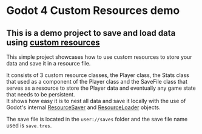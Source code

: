 # Godot 4 Custom Resources demo
## This is a demo project to save and load data using [custom resources](https://docs.godotengine.org/en/latest/tutorials/scripting/resources.html)

This simple project showcases how to use custom resources to store your data and save it in a resource file.

It consists of 3 custom resource classes, the Player class, the Stats class that used as a component of the Player class
and the SaveFile class that serves as a resource to store the Player data and eventually any game state that needs to be persistent.  
It shows how easy it is to nest all data and save it locally with the use of Godot's internal [ResourceSaver](https://docs.godotengine.org/en/latest/classes/class_resourcesaver.html) and [ResourceLoader](https://docs.godotengine.org/en/latest/classes/class_resourceloader.html) objects.

The save file is located in the `user://saves` folder and the save file name used is `save.tres`.

